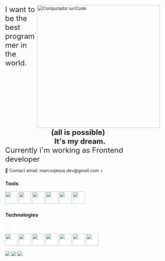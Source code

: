 <img src="https://raw.githubusercontent.com/MicaelliMedeiros/micaellimedeiros/master/image/computer-illustration.png" min-width="400px" max-width="400px" width="400px" align="right" alt="Computador iuriCode">

<span align="left" style="font-size:24px;"> 
  I want to be the best programmer in the world.
  <br> <b style="margin-left:150px;">(all is possible)</b><br>
  <strong style="margin-left:160px;"> It's my dream. </strong><br>
  Currently i'm working as Frontend developer
	
</span>
<p>
   💌 Contact email: marcosjesus.dev@gmail.com ⤵️
</p>

### Tools
<p align="left">
  <img src="https://cdn.jsdelivr.net/gh/devicons/devicon/icons/yarn/yarn-original-wordmark.svg" width="40px" height="40px" />
  <img src="https://cdn.jsdelivr.net/gh/devicons/devicon/icons/webpack/webpack-original.svg" width="40px" height="40px" />
  <img src="https://cdn.jsdelivr.net/gh/devicons/devicon/icons/docker/docker-original.svg" width="40px" height="40px" />
  <img src="https://cdn.jsdelivr.net/gh/devicons/devicon/icons/gulp/gulp-plain.svg" width="40px" height="40px" />
  <img src="https://cdn.jsdelivr.net/gh/devicons/devicon/icons/npm/npm-original-wordmark.svg" width="40px" height="40px" />
  <img src="https://cdn.jsdelivr.net/gh/devicons/devicon/icons/git/git-original.svg" width="40px" height="40px" />
</p>

### Technologies
<p>
	<br><br>
  <img src="https://cdn.jsdelivr.net/gh/devicons/devicon/icons/javascript/javascript-original.svg" width="40px" height="40px"/>
		<img src="https://cdn.jsdelivr.net/gh/devicons/devicon/icons/vuejs/vuejs-original.svg" width="40px" height="40px"/>
		<img src="https://cdn.jsdelivr.net/gh/devicons/devicon/icons/typescript/typescript-original.svg" width="40px" height="40px" />
		<img src="https://cdn.jsdelivr.net/gh/devicons/devicon/icons/webpack/webpack-original.svg" width="40px" height="40px"/>
		<img src="https://cdn.jsdelivr.net/gh/devicons/devicon/icons/nodejs/nodejs-original-wordmark.svg" width="40px" height="40px"/>
		<img src="https://cdn.jsdelivr.net/gh/devicons/devicon/icons/mysql/mysql-original-wordmark.svg" width="40px" height="40px" />
		<img src="https://cdn.jsdelivr.net/gh/devicons/devicon/icons/nginx/nginx-original.svg" width="40px" height="40px" />
</p>

<p align="left">
  <a href="https://www.linkedin.com/in/marcos-jesus-1771261a7/" alt="Linkedin">
  <img src="https://img.shields.io/badge/-Linkedin-0e76a8?style=flat-square&logo=Linkedin&logoColor=white&link=LINK-DO-SEU-LINKEDIN" /></a>

  <a href="https://www.facebook.com/profile.php?id=100030023057288" alt="Facebook">
  <img src="https://img.shields.io/badge/-Facebook-3b5998?style=flat-square&labelColor=3b5998&logo=facebook&logoColor=white&link=LINK-DO-SEU-FACEBOOK"/></a>

  <a href="https://www.instagram.com/marcos_jeesus/" alt="Instagram">
  <img src="https://img.shields.io/badge/-Instagram-DF0174?style=flat-square&labelColor=DF0174&logo=instagram&logoColor=white&link=LINK-DO-SEU-INSTAGRAM"/></a>
</p>  
